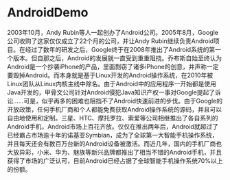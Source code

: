 # AndroidDemo
2003年10月，Andy Rubin等人一起创办了Android公司。2005年8月，Google公司收购了这家仅仅成立了22个月的公司，并让Andy Rubin继续负责Android项目。在经过了数年的研发之后，Google终于在2008年推出了Android系统的第一个版本。但自那之后，Android的发展就一直受到重重阻挠。乔布斯自始至终认为Android是一个抄袭iPhone的产品，里面剽窃了诸多iPhone的创意，并声称一定要毁掉Android。而本身就是基于Linux开发的Android操作系统，在2010年被Linux团队从Linux内核主线中除名。由于Android中的应用程序一开始都是使用Java开发的，甲骨文公司针对Android侵犯Java知识产权一事对Google提起了诉讼……可是，似乎再多的困难也阻挡不了Android快速前进的步伐。由于Google的开放政策，任何手机厂商和个人都能免费获取Android操作系统的源码，并且可以自由地使用和定制。三星、HTC、摩托罗拉、索爱等公司相继推出了各自系列的Android手机，Android市场上百花齐放。仅仅在推出两年后，Android就超过了已经霸占市场逾十年的诺基亚Symbian，成为了全球第一大智能手机操作系统，并且每天还会有数百万台新的Android设备被激活。而近几年，国内的手机厂商也大放异彩，小米、华为、魅族等新兴品牌都推出了相当不错的Android手机，并且获得了市场的广泛认可，目前Android已经占据了全球智能手机操作系统70%以上的份额。
